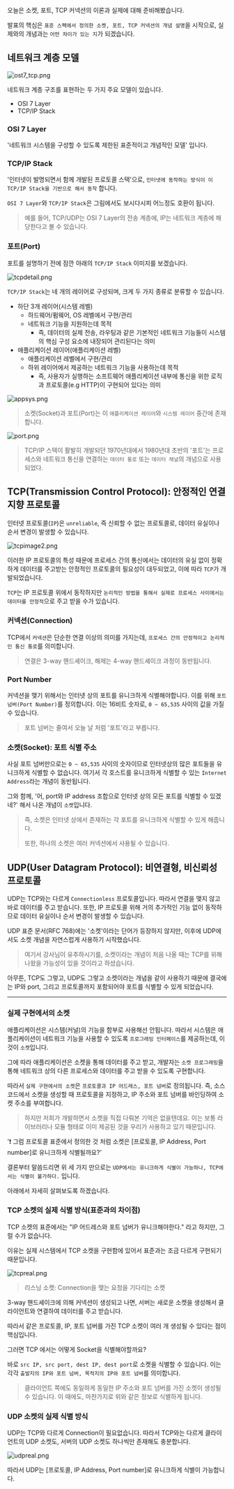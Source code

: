 오늘은 소켓, 포트, TCP 커넥션의 이론과 실제에 대해 준비해봤습니다.

발표의 핵심은 `표준 스펙에서 정의한 소켓, 포트, TCP 커넥션의 개념 설명`을 시작으로, 실제와의 개념과는 `어떤 차이가 있는 지`가 되겠습니다.

## 네트워크 계층 모델
![ost7_tcp.png](images%2Fost7_tcp.png)

네트워크 계층 구조를 표현하는 두 가지 주요 모델이 있습니다.
- OSI 7 Layer
- TCP/IP Stack

### OSI 7 Layer
'네트워크 시스템을 구성할 수 있도록 제한된 표준적이고 개념적인 모델' 입니다.

### TCP/IP Stack
'인터넷이 발명되면서 함께 개발된 프로토콜 스택'으로, `인터넷에 동작하는 방식이 이 TCP/IP Stack을 기반으로 해서 동작` 합니다.

`OSI 7 Layer`와 `TCP/IP Stack`은 그림에서도 보시다시피 어느정도 호환이 됩니다.
> 예를 들어, TCP/UDP는 OSI 7 Layer의 전송 계층에, IP는 네트워크 계층에 해당한다고 볼 수 있습니다.

### 포트(Port)
포트를 설명하기 전에 잠깐 아래의 `TCP/IP Stack` 이미지를 보겠습니다.

![tcpdetail.png](images%2Ftcpdetail.png)

`TCP/IP Stack`는 네 개의 레이어로 구성되며, 크게 두 가지 종류로 분류할 수 있습니다.
- 하단 3개 레이어(시스템 레벨) 
  - 하드웨어/펌웨어, OS 레벨에서 구현/관리
  - 네트워크 기능을 지원하는데 목적
    - 즉, 데이터의 실제 전송, 라우팅과 같은 기본적인 네트워크 기능들이 시스템의 핵심 구성 요소에 내장되어 관리된다는 의미
- 애플리케이션 레이어(애플리케이션 레벨)
  - 애플리케이션 레벨에서 구현/관리
  - 하위 레이어에서 제공하는 네트워크 기능을 사용하는데 목적
    - 즉, 사용자가 실행하는 소프트웨어 애플리케이션 내부에 통신을 위한 로직과 프로토콜(e.g HTTP)이 구현되어 있다는 의미

![appsys.png](images%2Fappsys.png)

> 소켓(Socket)과 포트(Port)는 이 `애플리케이션 레이어`와 `시스템 레이어` 중간에 존재합니다.

![port.png](images%2Fport.png)

> TCP/IP 스택이 활발히 개발되던 1970년대에서 1980년대 초반의 '포트'는 프로세스와 네트워크 통신을 연결하는 `데이터 통로` 또는 `데이터 채널`의
개념으로 사용되었다.

## TCP(Transmission Control Protocol): 안정적인 연결 지향 프로토콜
인터넷 프로토콜(`IP`)은 `unreliable`, 즉 신뢰할 수 없는 프로토콜로, 데이터 유실이나 순서 변경이 발생할 수 있습니다.

![tcpimage2.png](images%2Ftcpimage2.png)

이러한 IP 프로토콜의 특성 때문에 프로세스 간의 통신에서는 데이터의 유실 없이 정확하게 데이터를 주고받는 안정적인 프로토콜의 필요성이 대두되었고, 이에 따라 `TCP`가 개발되었습니다.

`TCP`는 IP 프로토콜 위에서 동작하지만 `논리적인 방법을 통해서 실제로 프로세스 사이에서는 데이터를 안정적`으로 주고 받을 수가 있습니다.

### 커넥션(Connection)
TCP에서 `커넥션`은 단순한 연결 이상의 의미를 가지는데, `프로세스 간의 안정적이고 논리적인 통신 통로`를 의미합니다.
> 연결은 3-way 핸드셰이크, 해제는 4-way 핸드셰이크 과정이 동반됩니다.

### Port Number
커넥션을 맺기 위해서는 인터넷 상의 포트를 유니크하게 식별해야합니다. 이를 위해 `포트 넘버(Port Number)`를 정의합니다. 이는 16비트 숫자로, `0 ~ 65,535` 사이의 값을 가질 수 있습니다.
> 포트 넘버는 줄여서 오늘 날 처럼 '포트'라고 부릅니다.

### 소켓(Socket): 포트 식별 주소
사실 포트 넘버만으로는 `0 ~ 65,535` 사이의 숫자이므로 인터넷상의 많은 포트들을 유니크하게 식별할 수 없습니다.
여기서 각 호스트를 유니크하게 식별할 수 있는 `Internet Address`라는 개념이 동반됩니다.

그와 함께, '어, port와 IP address 조합으로 인터넷 상의 모든 포트를 식별할 수 있겠네?' 해서 나온 개념이 `소켓`입니다. 

> 즉, 소켓은 인터넷 상에서 존재하는 각 포트를 유니크하게 식별할 수 있게 해줍니다.
> 
> 또한, 하나의 소켓은 여러 커넥션에서 사용될 수 있습니다.

## UDP(User Datagram Protocol): 비연결형, 비신뢰성 프로토콜
UDP는 TCP와는 다르게 `Connectionless` 프로토콜입니다. 따라서 연결을 맺지 않고 바로 데이터를 주고 받습니다.
또한, IP 프로토콜 위해 거의 추가적인 기능 없이 동작하므로 데이터 유실이나 순서 변경이 발생할 수 있습니다.

UDP 표준 문서(RFC 768)에는 '소켓'이라는 단어가 등장하지 않지만, 이후에 UDP에서도 소켓 개념을 자연스럽게 사용하기 시작했습니다.
 
> 여기서 강사님이 유추하시기를, 소켓이라는 개념이 처음 나올 때는 TCP를 위해 나왔을 가능성이 있을 것이라고 하셨습니다.

아무튼, TCP도 그렇고, UDP도 그렇고 소켓이라는 개념을 같이 사용하기 때문에 결국에는 IP와 port, 그리고 프로토콜까지 포함되어야 포트를 식별할 수 있게 되었습니다.

---
### 실제 구현에서의 소켓
애플리케이션은 시스템(커널)의 기능을 함부로 사용해선 안됩니다. 따라서 시스템은 애플리케이션이 네트워크 기능을 사용할 수 있도록 `프로그래밍 인터페이스`를 제공하는데, 이것이 `소켓`입니다.

그에 따라 애플리케이션은 소켓을 통해 데이터를 주고 받고, 개발자는 `소켓 프로그래밍`을 통해 네트워크 상의 다른 프로세스와 데이터를 주고 받을 수 있도록 구현합니다.

따라서 `실제 구현에서의 소켓`은 `프로토콜과 IP 어드레스, 포트 넘버`로 정의됩니다. 즉, 소스 코드에서 소켓을 생성할 때 프로토콜을 지정하고, IP 주소와 포트 넘버를 바인딩하여 소켓 주소를 부여합니다.

> 하지만 저희가 개발하면서 소켓을 직접 다뤄본 기억은 없을텐데요. 이는 보통 라이브러리나 모듈 형태로 이미 제공된 것을 우리가 사용하고 있기 때문입니다.

'❗️ 그럼 프로토콜 표준에서 정의한 것 처럼 소켓은 [프로토콜, IP Address, Port number]로 유니크하게 식별될까요?'

결론부터 말씀드리면 위 세 가지 만으로는 `UDP에서는 유니크하게 식별이 가능하나, TCP에서는 식별이 불가하다.` 입니다.

아래에서 자세히 살펴보도록 하겠습니다.

### TCP 소켓의 실제 식별 방식(표준과의 차이점)
TCP 소켓의 표준에서는 "IP 어드레스와 포트 넘버가 유니크해야한다." 라고 하지만, 그럴 수가 없습니다.

이유는 실제 시스템에서 TCP 소켓을 구현함에 있어서 표준과는 조금 다르게 구현되기 때문입니다.

![tcpreal.png](images%2Ftcpreal.png)

> 리스닝 소켓: Connection을 맺는 요청을 기다리는 소켓

3-way 핸드셰이크에 의해 커넥션이 생성되고 나면, 서버는 새로운 소켓을 생성해서 클라이언트와 연결하여 데이터를 주고 받습니다.

따라서 같은 프로토콜, IP, 포트 넘버를 가진 TCP 소켓이 여러 개 생성될 수 있다는 점이 핵심입니다.

그러면 TCP 에서는 어떻게 Socket을 식별해야할까요?

바로 `src IP, src port, dest IP, dest port`로 소켓을 식별할 수 있습니다. 이는 각각 `출발지의 IP와 포트 넘버, 목적지의 IP와 포트 넘버`를 의미합니다.

> 클라이언트 쪽에도 동일하게 동일한 IP 주소와 포트 넘버를 가진 소켓이 생성될 수 있습니다. 이 때에도, 마찬가지로 위와 같은 정보로 식별하게 됩니다.

### UDP 소켓의 실제 식별 방식
UDP는 TCP와 다르게 Connection이 필요없습니다. 따라서 TCP와는 다르게 클라이언트의 UDP 소켓도, 서버의 UDP 소켓도 하나씩만 존재해도 충분합니다.

![udpreal.png](images%2Fudpreal.png)

따라서 UDP는 [프로토콜, IP Address, Port number]로 유니크하게 식별이 가능합니다.